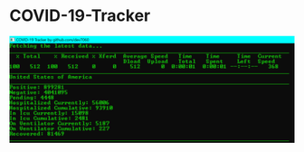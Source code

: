 # COVID-19-Tracker
![Image](https://github.com/dev7060/COVID-19-Tracker/blob/master/Capture.PNG?raw=true)
